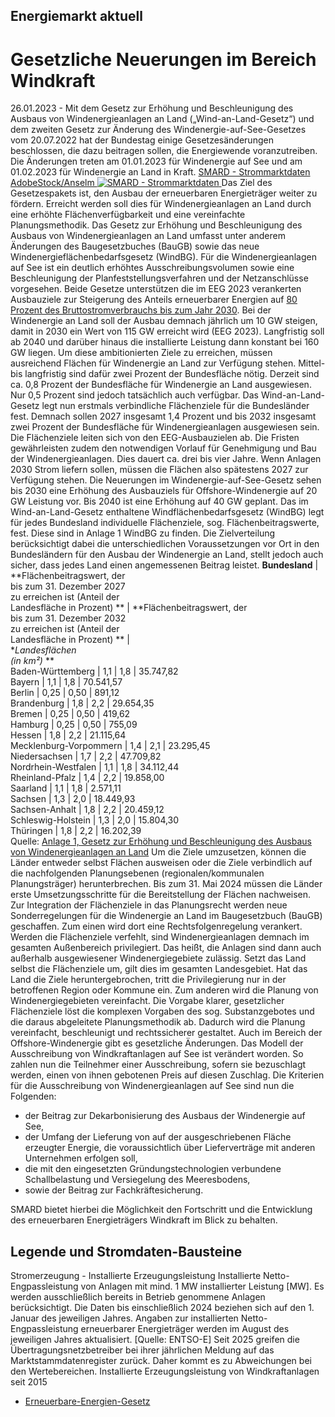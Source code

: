 





## Energiemarkt aktuell
# Gesetzliche Neuerungen im Bereich Windkraft


26.01.2023 - Mit dem Gesetz zur Erhöhung und Beschleunigung des Ausbaus von Windenergieanlagen an Land („Wind-an-Land-Gesetz“) und dem zweiten Gesetz zur Änderung des Windenergie-auf-See-Gesetzes vom 20.07.2022 hat der Bundestag einige Gesetzesänderungen beschlossen, die dazu beitragen sollen, die Energiewende voranzutreiben. Die Änderungen treten am 01.01.2023 für Windenergie auf See und am 01.02.2023 für Windenergie an Land in Kraft.
[ SMARD - Strommarktdaten AdobeStock/Anselm ![SMARD - Strommarktdaten](https://www.smard.de/resource/image/209934/landscape_ratio2x1/1200/600/4a198b66932b5b514bef7d84e7c75f91/128B9E5EFD8BBE563D836B44B745751F/adobestock-298834667-anselm.jpg) ](https://www.smard.de/resource/blob/209934/149100a15d72f64af3ba0f8db560abfd/adobestock-298834667-anselm-data.jpg)
Das Ziel des Gesetzespakets ist, den Ausbau der erneuerbaren Energieträger weiter zu fördern. Erreicht werden soll dies für Windenergieanlagen an Land durch eine erhöhte Flächenverfügbarkeit und eine vereinfachte Planungsmethodik. Das Gesetz zur Erhöhung und Beschleunigung des Ausbaus von Windenergieanlagen an Land umfasst unter anderem Änderungen des Baugesetzbuches (BauGB) sowie das neue Windenergieflächenbedarfsgesetz (WindBG). Für die Windenergieanlagen auf See ist ein deutlich erhöhtes Ausschreibungsvolumen sowie eine Beschleunigung der Planfeststellungsverfahren und der Netzanschlüsse vorgesehen.
Beide Gesetze unterstützen die im EEG 2023 verankerten Ausbauziele zur Steigerung des Anteils erneuerbarer Energien auf [80 Prozent des Bruttostromverbrauchs bis zum Jahr 2030](https://www.bmwk.de/Redaktion/DE/Downloads/Energie/0406_ueberblickspapier_osterpaket.pdf?__blob=publicationFile&v=12). Bei der Windenergie an Land soll der Ausbau demnach jährlich um 10 GW steigen, damit in 2030 ein Wert von 115 GW erreicht wird (EEG 2023). Langfristig soll ab 2040 und darüber hinaus die installierte Leistung dann konstant bei 160 GW liegen. Um diese ambitionierten Ziele zu erreichen, müssen ausreichend Flächen für Windenergie an Land zur Verfügung stehen. Mittel- bis langfristig sind dafür zwei Prozent der Bundesfläche nötig. Derzeit sind ca. 0,8 Prozent der Bundesfläche für Windenergie an Land ausgewiesen. Nur 0,5 Prozent sind jedoch tatsächlich auch verfügbar. Das Wind-an-Land-Gesetz legt nun erstmals verbindliche Flächenziele für die Bundesländer fest. Demnach sollen 2027 insgesamt 1,4 Prozent und bis 2032 insgesamt zwei Prozent der Bundesfläche für Windenergieanlagen ausgewiesen sein. Die Flächenziele leiten sich von den EEG-Ausbauzielen ab. Die Fristen gewährleisten zudem den notwendigen Vorlauf für Genehmigung und Bau der Windenergieanlagen. Dies dauert ca. drei bis vier Jahre. Wenn Anlagen 2030 Strom liefern sollen, müssen die Flächen also spätestens 2027 zur Verfügung stehen.
Die Neuerungen im Windenergie-auf-See-Gesetz sehen bis 2030 eine Erhöhung des Ausbauziels für Offshore-Windenergie auf 20 GW Leistung vor. Bis 2040 ist eine Erhöhung auf 40 GW geplant.
Das im Wind-an-Land-Gesetz enthaltene Windflächenbedarfsgesetz (WindBG) legt für jedes Bundesland individuelle Flächenziele, sog. Flächenbeitragswerte, fest. Diese sind in Anlage 1 WindBG zu finden. Die Zielverteilung berücksichtigt dabei die unterschiedlichen Voraussetzungen vor Ort in den Bundesländern für den Ausbau der Windenergie an Land, stellt jedoch auch sicher, dass jedes Land einen angemessenen Beitrag leistet.
**Bundesland** | **Flächenbeitragswert, der  
bis zum 31. Dezember 2027  
zu erreichen ist (Anteil der  
Landesfläche in Prozent) ** | **Flächenbeitragswert, der  
bis zum 31. Dezember 2032  
zu erreichen ist (Anteil der  
Landesfläche in Prozent) ** |   
**Landesflächen  
(in km²)* **  
Baden-Württemberg | 1,1 | 1,8 | 35.747,82  
Bayern | 1,1 | 1,8 | 70.541,57  
Berlin | 0,25 | 0,50 | 891,12  
Brandenburg | 1,8 | 2,2 | 29.654,35  
Bremen | 0,25 | 0,50 | 419,62  
Hamburg | 0,25 | 0,50 | 755,09  
Hessen | 1,8 | 2,2 | 21.115,64  
Mecklenburg-Vorpommern | 1,4 | 2,1 | 23.295,45  
Niedersachsen | 1,7 | 2,2 | 47.709,82  
Nordrhein-Westfalen | 1,1 | 1,8 | 34.112,44  
Rheinland-Pfalz | 1,4 | 2,2 | 19.858,00  
Saarland | 1,1 | 1,8 | 2.571,11  
Sachsen | 1,3 | 2,0 | 18.449,93  
Sachsen-Anhalt | 1,8 | 2,2 | 20.459,12  
Schleswig-Holstein | 1,3 | 2,0 | 15.804,30  
Thüringen | 1,8 | 2,2 | 16.202,39  
Quelle: [Anlage 1, Gesetz zur Erhöhung und Beschleunigung des Ausbaus von Windenergieanlagen an Land](https://www.bmwk.de/Redaktion/DE/Downloads/Gesetz/entwurf-eines-gesetzes-zur-erhoehung-und-beschleunigung-ausbaus-windenergieanlagen-an-land.pdf?__blob=publicationFile&v=12)
Um die Ziele umzusetzen, können die Länder entweder selbst Flächen ausweisen oder die Ziele verbindlich auf die nachfolgenden Planungsebenen (regionalen/kommunalen Planungsträger) herunterbrechen. Bis zum 31. Mai 2024 müssen die Länder erste Umsetzungsschritte für die Bereitstellung der Flächen nachweisen.
Zur Integration der Flächenziele in das Planungsrecht werden neue Sonderregelungen für die Windenergie an Land im Baugesetzbuch (BauGB) geschaffen. Zum einen wird dort eine Rechtsfolgenregelung verankert. Werden die Flächenziele verfehlt, sind Windenergieanlagen demnach im gesamten Außenbereich privilegiert. Das heißt, die Anlagen sind dann auch außerhalb ausgewiesener Windenergiegebiete zulässig. Setzt das Land selbst die Flächenziele um, gilt dies im gesamten Landesgebiet. Hat das Land die Ziele heruntergebrochen, tritt die Privilegierung nur in der betroffenen Region oder Kommune ein. Zum anderen wird die Planung von Windenergiegebieten vereinfacht. Die Vorgabe klarer, gesetzlicher Flächenziele löst die komplexen Vorgaben des sog. Substanzgebotes und die daraus abgeleitete Planungsmethodik ab. Dadurch wird die Planung vereinfacht, beschleunigt und rechtssicherer gestaltet.
Auch im Bereich der Offshore-Windenergie gibt es gesetzliche Änderungen. Das Modell der Ausschreibung von Windkraftanlagen auf See ist verändert worden. So zahlen nun die Teilnehmer einer Ausschreibung, sofern sie bezuschlagt werden, einen von ihnen gebotenen Preis auf diesen Zuschlag. Die Kriterien für die Ausschreibung von Windenergieanlagen auf See sind nun die Folgenden:
  * der Beitrag zur Dekarbonisierung des Ausbaus der Windenergie auf See,
  * der Umfang der Lieferung von auf der ausgeschriebenen Fläche erzeugter Energie, die voraussichtlich über Lieferverträge mit anderen Unternehmen erfolgen soll,
  * die mit den eingesetzten Gründungstechnologien verbundene Schallbelastung und Versiegelung des Meeresbodens,
  * sowie der Beitrag zur Fachkräftesicherung.


  
SMARD bietet hierbei die Möglichkeit den Fortschritt und die Entwicklung des erneuerbaren Energieträgers Windkraft im Blick zu behalten.




  

  

## Legende und Stromdaten-Bausteine
Stromerzeugung - Installierte Erzeugungsleistung 
Installierte Netto-Engpassleistung von Anlagen mit mind. 1 MW installierter Leistung [MW]. Es werden ausschließlich bereits in Betrieb genommene Anlagen berücksichtigt. Die Daten bis einschließlich 2024 beziehen sich auf den 1. Januar des jeweiligen Jahres. Angaben zur installierten Netto-Engpassleistung erneuerbarer Energieträger werden im August des jeweiligen Jahres aktualisiert. [Quelle: ENTSO-E] Seit 2025 greifen die Übertragungsnetzbetreiber bei ihrer jährlichen Meldung auf das Marktstammdatenregister zurück. Daher kommt es zu Abweichungen bei den Wertebereichen.
Installierte Erzeugungsleistung von Windkraftanlagen seit 2015
  * [Erneuerbare-Energien-Gesetz](https://www.smard.de/home/energiemarkt-aktuell/2023?pc=%5B%7B%22name%22:%22tag-filter%22,%22data%22:%7B%22selectedTags%22:%5B205028%5D%7D%7D%5D)








